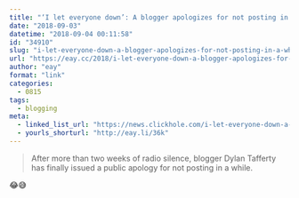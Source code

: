 ```yaml
---
title: "‘I let everyone down’: A blogger apologizes for not posting in a while"
date: "2018-09-03"
datetime: "2018-09-04 00:11:58"
id: "34910"
slug: "i-let-everyone-down-a-blogger-apologizes-for-not-posting-in-a-while"
url: "https://eay.cc/2018/i-let-everyone-down-a-blogger-apologizes-for-not-posting-in-a-while/"
author: "eay"
format: "link"
categories:
  - 0815
tags:
  - blogging
meta:
  - linked_list_url: "https://news.clickhole.com/i-let-everyone-down-a-blogger-apologizes-for-not-pos-1825121564"
  - yourls_shorturl: "http://eay.li/36k"
---
```


> After more than two weeks of radio silence, blogger Dylan Tafferty has finally issued a public apology for not posting in a while.

😂😅
